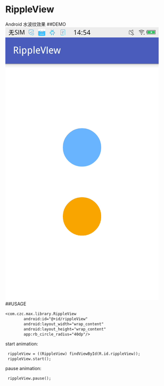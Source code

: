 # RippleView
Android 水波纹效果
##DEMO
![RippleEffect GIF](./demo.gif)
##USAGE
``` 
<com.czc.max.library.RippleView
        android:id="@+id/rippleView"
        android:layout_width="wrap_content"
        android:layout_height="wrap_content"
        app:rb_circle_radius="40dp"/>
```
start animation:
```
 rippleView = ((RippleView) findViewById(R.id.rippleView));
 rippleView.start();
```
pause animation:
```
 rippleView.pause();
```

